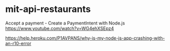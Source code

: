 # mit-api-restaurants
Accept a payment - Create a PaymentIntent with Node.js
https://www.youtube.com/watch?v=WG4ehXSEpz4

https://help.heroku.com/P1AVPANS/why-is-my-node-js-app-crashing-with-an-r10-error
